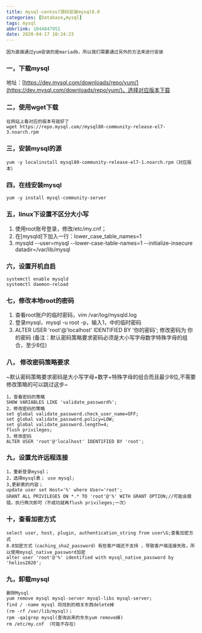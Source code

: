```yaml
---
title: mysql-centos7源码安装mysql8.0
categories: [Database,mysql]
tags: mysql
abbrlink: 1044847951
date: 2020-04-17 10:24:23
---
```


	因为直接通过yum安装的是mariadb，所以我们需要通过另外的方法来进行安装

### 一，下载mysql

地址：[https://dev.mysql.com/downloads/repo/yum/](https://dev.mysql.com/downloads/repo/yum/)。选择对应版本下载

### 二，使用wget下载

~~~
在网站上看对应的版本号就好了
wget https://repo.mysql.com//mysql80-community-release-el7-3.noarch.rpm
~~~

### 三，安装mysql的源

~~~
yum -y localinstall mysql80-community-release-el7-1.noarch.rpm（对应版本）
~~~

### 四，在线安装mysql

~~~
yum -y install mysql-community-server
~~~

### 五，linux下设置不区分大小写

  1. 使用root账号登录，修改/etc/my.cnf；
  2. 在[mysqld]下加入一行：lower_case_table_names=1
  3. mysqld --user=mysql --lower-case-table-names=1 --initialize-insecure datadir=/var/lib/mysql

### 六，设置开机自启

~~~
systemctl enable mysqld
systemctl daemon-reload
~~~

### 七，修改本地root的密码

  1. 查看root账户的临时密码，vim  /var/log/mysqld.log
  2. 登录mysql，mysql -u root -p，输入1，中的临时密码
  3. ALTER USER 'root'@'localhost' IDENTIFIED BY '你的密码';
     修改密码为 你的密码 (备注：默认密码策略要求密码必须是大小写字母数字特殊字母的组合，至少8位)

### 八， 修改密码策略要求

~默认密码策略要求密码是大小写字母+数字+特殊字母的组合而且最少8位,不需要修改策略的可以跳过这步~

~~~
1，查看密码的策略
SHOW VARIABLES LIKE 'validate_password%';
2，修改密码的策略
set global validate_password.check_user_name=OFF;
set global validate_password.policy=LOW;
set global validate_password.length=4;
flush privileges;
3，修改密码
ALTER USER 'root'@'localhost' IDENTIFIED BY 'root';
~~~

### 九，设置允许远程连接

~~~
1，重新登录mysql；
2，选择mysql表； use mysql;
3,更新表的内容；
update user set Host='%' where User='root';
GRANT ALL PRIVILEGES ON *.* TO 'root'@'%' WITH GRANT OPTION;//可能会报错，执行两次即可（不成功就再flush privileges;一次）
~~~

### 十，查看加密方式

~~~
select user, host, plugin, authentication_string from user\G;查看加密方式
8.0加密方式（caching_sha2_password）有些客户端还不支持 ，导致客户端连接失败，所以使用mysql_native_password加密
alter user 'root'@'%' identified with mysql_native_password by 'helios2020';

~~~

### 九，卸载mysql

~~~
删除Mysql
yum remove mysql mysql-server mysql-libs mysql-server;
find / -name mysql 将找到的相关东西delete掉
(rm -rf /var/lib/mysql)；
rpm -qa|grep mysql(查询出来的东东yum remove掉)
rm /etc/my.cnf （可能不存在）
~~~

